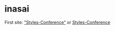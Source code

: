 # inasai
First site: ["Styles-Conference"][1] or [Styles-Conference](адрес "https://inasai.github.io/styles-conference/")

[1]: inasai.github.io/styles-conference/      "Styles-Conference"
